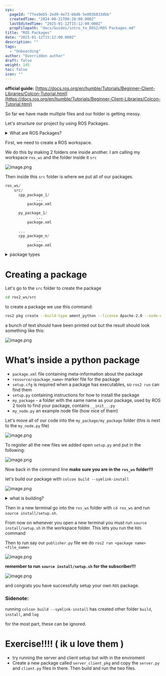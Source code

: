 ```yaml
---
sys:
  pageId: "7fea9eb5-2ed9-4e73-b6d6-5e093b833dbb"
  createdTime: "2024-08-21T00:28:00.000Z"
  lastEditedTime: "2025-01-12T15:12:00.000Z"
  propFilepath: "docs/Guides/intro_to_ROS2/ROS Packages.md"
title: "ROS Packages"
date: "2025-01-12T15:12:00.000Z"
description: ""
tags:
  - "Onboarding"
author: "Overridden author"
draft: false
weight: 145
toc: false
icon: ""
---
```


**official guide:** [https://docs.ros.org/en/humble/Tutorials/Beginner-Client-Libraries/Colcon-Tutorial.html](https://docs.ros.org/en/humble/Tutorials/Beginner-Client-Libraries/Colcon-Tutorial.html)

So far we have made multiple files and our folder is getting messy.

Let's structure our project by using ROS Packages.

<details>

<summary>What are ROS Packages?</summary>

ROS Packages are, as the name implies, packages of code that are highly sharable between ROS developers.

They consist of a folder, `package.xml` file, and source code

```python
      cpp_package_1/
		      ... imagine much code files here ..
          package.xml
```

</details>

First, we need to create a ROS workspace.

We do this by making 2 folders one inside another. I am calling my workspace `ros_ws` and the folder inside it `src`

![image.png](https://prod-files-secure.s3.us-west-2.amazonaws.com/d518164a-d88e-44d1-a4ee-3adb3bd8bce0/70706947-fd18-4537-a67b-e12946812d31/image.png?X-Amz-Algorithm=AWS4-HMAC-SHA256&X-Amz-Content-Sha256=UNSIGNED-PAYLOAD&X-Amz-Credential=ASIAZI2LB4665VIPY5BN%2F20250607%2Fus-west-2%2Fs3%2Faws4_request&X-Amz-Date=20250607T160913Z&X-Amz-Expires=3600&X-Amz-Security-Token=IQoJb3JpZ2luX2VjEJ7%2F%2F%2F%2F%2F%2F%2F%2F%2F%2FwEaCXVzLXdlc3QtMiJHMEUCIQCDRZAO72NDvXG1yWwAD1awSQD6KUcKBkY1aATcLKX2IgIgA9IYj8FY4EjOkxY3WMn%2FxsiT6lRUwyBPovdGRarrp8Uq%2FwMIdxAAGgw2Mzc0MjMxODM4MDUiDFntuj8BFeAwUrtOayrcA1KzOazdYLIrLIECgd98SR%2F15d904ebk2xB6yOGud31f7JIOcgQkFVgoUoRhMFqH72tBrSf5JCmET4eqXYVLNl%2FjuCaj6TrhvdomMqnnDw0uT3v36rV%2FClagzzV%2FdJr6pUn3JHjNz%2F1DR4of4x0WnK4pD9Yj%2F%2F2WX6mqCiyYEOQ8nH6hySW%2BAn%2Fd4qYV8RsmgdMJ9RKFsnHuW6WJoHxKvz39iy6XEMPP%2FkWUzCvBCNZD2zeE0wztYKSACQQ5P9D3NC6%2BozIL%2BZNhj3xRQ%2BLYR4WhwV8taZ4t2DJ5q%2FFv7m9NtNN61KALxR5KMOFI9jX6ttT4rLiHFuK23wZeIK32oLC%2FPTkYVkF5ftozzSKcXnxCGnok4TOC3wjbOszAXKzGBgIPdqOFhlF7nAA9BEPyti325j%2FtfwfJOQXwpu9a7YSYHeZysqB4Fm%2BB9CFXsH8Hx4M3OfBxpuWs391LyEEFTeH3n6lbiL5LrL1MUVAE8PnKCwSioSXIlILB5unv3cnzbV%2F4v4gUmeePoAb0EOUAD58LIZFLUx4fB5z1jUmqpAbPgEQ4IS%2FVtpcAVSoFjEGgCYQgzAL%2B%2BxZOGrk8fiF11FN1SiCrrszsPkF40a0aZxujvYNRZBlDzkiY3ptJMLeBkcIGOqUBVLkKjD515RbDUSmlHUdSc3Co6oHu1pzyMEkWrLukGMZ8ettlc6iNYgchmvs6OFTclzQck0dtCQGOJYUgzazBu3%2BKbCI64ItsokH5xyM%2FXS3qtkn3PJD2UjrnJp%2BsFVVIMbIT9Mg877MVU1TfaMzDWbPtRVI93imXeFkcFXXsKaH9vVSJAVP3FnXImlFpG9ooDHP3XlTgqfjrLnHEPPIzC0JzKXIL&X-Amz-Signature=f408bdadc12777339ad7ec37545a1bd73025de3743eb94ba90f3596e66aa4e5c&X-Amz-SignedHeaders=host&x-id=GetObject)

Then inside this `src` folder is where we put all of our packages.

```python
ros_ws/
    src/
      cpp_package_1/
		      ...
          package.xml

      py_package_1/
		      ...
          package.xml

      ...
      cpp_package_n/
		      ...
          package.xml

```

<details>

<summary>package types</summary>

packages can be either `C++` or python.

the intern file structure is different for each but for this guide we will stick to creating python packages

</details>

# Creating a package

Let's go to the `src` folder to create the package

```bash
cd ros2_ws/src
```

to create a package we use this command:

```bash
ros2 pkg create --build-type ament_python --license Apache-2.0 --node-name my_node my_package
```

a bunch of text should have been printed out but the result should look something like this:

![image.png](https://prod-files-secure.s3.us-west-2.amazonaws.com/d518164a-d88e-44d1-a4ee-3adb3bd8bce0/e6cf1e3f-8512-4a3e-b131-079f800bf3e8/image.png?X-Amz-Algorithm=AWS4-HMAC-SHA256&X-Amz-Content-Sha256=UNSIGNED-PAYLOAD&X-Amz-Credential=ASIAZI2LB4665VIPY5BN%2F20250607%2Fus-west-2%2Fs3%2Faws4_request&X-Amz-Date=20250607T160913Z&X-Amz-Expires=3600&X-Amz-Security-Token=IQoJb3JpZ2luX2VjEJ7%2F%2F%2F%2F%2F%2F%2F%2F%2F%2FwEaCXVzLXdlc3QtMiJHMEUCIQCDRZAO72NDvXG1yWwAD1awSQD6KUcKBkY1aATcLKX2IgIgA9IYj8FY4EjOkxY3WMn%2FxsiT6lRUwyBPovdGRarrp8Uq%2FwMIdxAAGgw2Mzc0MjMxODM4MDUiDFntuj8BFeAwUrtOayrcA1KzOazdYLIrLIECgd98SR%2F15d904ebk2xB6yOGud31f7JIOcgQkFVgoUoRhMFqH72tBrSf5JCmET4eqXYVLNl%2FjuCaj6TrhvdomMqnnDw0uT3v36rV%2FClagzzV%2FdJr6pUn3JHjNz%2F1DR4of4x0WnK4pD9Yj%2F%2F2WX6mqCiyYEOQ8nH6hySW%2BAn%2Fd4qYV8RsmgdMJ9RKFsnHuW6WJoHxKvz39iy6XEMPP%2FkWUzCvBCNZD2zeE0wztYKSACQQ5P9D3NC6%2BozIL%2BZNhj3xRQ%2BLYR4WhwV8taZ4t2DJ5q%2FFv7m9NtNN61KALxR5KMOFI9jX6ttT4rLiHFuK23wZeIK32oLC%2FPTkYVkF5ftozzSKcXnxCGnok4TOC3wjbOszAXKzGBgIPdqOFhlF7nAA9BEPyti325j%2FtfwfJOQXwpu9a7YSYHeZysqB4Fm%2BB9CFXsH8Hx4M3OfBxpuWs391LyEEFTeH3n6lbiL5LrL1MUVAE8PnKCwSioSXIlILB5unv3cnzbV%2F4v4gUmeePoAb0EOUAD58LIZFLUx4fB5z1jUmqpAbPgEQ4IS%2FVtpcAVSoFjEGgCYQgzAL%2B%2BxZOGrk8fiF11FN1SiCrrszsPkF40a0aZxujvYNRZBlDzkiY3ptJMLeBkcIGOqUBVLkKjD515RbDUSmlHUdSc3Co6oHu1pzyMEkWrLukGMZ8ettlc6iNYgchmvs6OFTclzQck0dtCQGOJYUgzazBu3%2BKbCI64ItsokH5xyM%2FXS3qtkn3PJD2UjrnJp%2BsFVVIMbIT9Mg877MVU1TfaMzDWbPtRVI93imXeFkcFXXsKaH9vVSJAVP3FnXImlFpG9ooDHP3XlTgqfjrLnHEPPIzC0JzKXIL&X-Amz-Signature=77fc2ea3c30f622426bab3985f52e45e26cdb29c736fb5e7ccff2dfcf50fc8d8&X-Amz-SignedHeaders=host&x-id=GetObject)

# What’s inside a python package

- `package.xml` file containing meta-information about the package
- `resource/<package_name>` marker file for the package
- `setup.cfg` is required when a package has executables, so `ros2 run` can find them
- `setup.py` containing instructions for how to install the package
- `my_package` - a folder with the same name as your package, used by ROS 2 tools to find your package, contains `__init__.py`
- `my_node.py` an example node file (how nice of them)

Let's move all of our code into the `my_package/my_package` folder (this is next to the `my_node.py` file)

![image.png](https://prod-files-secure.s3.us-west-2.amazonaws.com/d518164a-d88e-44d1-a4ee-3adb3bd8bce0/9ce58f11-0da9-4d3e-b86d-506a9685d378/image.png?X-Amz-Algorithm=AWS4-HMAC-SHA256&X-Amz-Content-Sha256=UNSIGNED-PAYLOAD&X-Amz-Credential=ASIAZI2LB4665VIPY5BN%2F20250607%2Fus-west-2%2Fs3%2Faws4_request&X-Amz-Date=20250607T160913Z&X-Amz-Expires=3600&X-Amz-Security-Token=IQoJb3JpZ2luX2VjEJ7%2F%2F%2F%2F%2F%2F%2F%2F%2F%2FwEaCXVzLXdlc3QtMiJHMEUCIQCDRZAO72NDvXG1yWwAD1awSQD6KUcKBkY1aATcLKX2IgIgA9IYj8FY4EjOkxY3WMn%2FxsiT6lRUwyBPovdGRarrp8Uq%2FwMIdxAAGgw2Mzc0MjMxODM4MDUiDFntuj8BFeAwUrtOayrcA1KzOazdYLIrLIECgd98SR%2F15d904ebk2xB6yOGud31f7JIOcgQkFVgoUoRhMFqH72tBrSf5JCmET4eqXYVLNl%2FjuCaj6TrhvdomMqnnDw0uT3v36rV%2FClagzzV%2FdJr6pUn3JHjNz%2F1DR4of4x0WnK4pD9Yj%2F%2F2WX6mqCiyYEOQ8nH6hySW%2BAn%2Fd4qYV8RsmgdMJ9RKFsnHuW6WJoHxKvz39iy6XEMPP%2FkWUzCvBCNZD2zeE0wztYKSACQQ5P9D3NC6%2BozIL%2BZNhj3xRQ%2BLYR4WhwV8taZ4t2DJ5q%2FFv7m9NtNN61KALxR5KMOFI9jX6ttT4rLiHFuK23wZeIK32oLC%2FPTkYVkF5ftozzSKcXnxCGnok4TOC3wjbOszAXKzGBgIPdqOFhlF7nAA9BEPyti325j%2FtfwfJOQXwpu9a7YSYHeZysqB4Fm%2BB9CFXsH8Hx4M3OfBxpuWs391LyEEFTeH3n6lbiL5LrL1MUVAE8PnKCwSioSXIlILB5unv3cnzbV%2F4v4gUmeePoAb0EOUAD58LIZFLUx4fB5z1jUmqpAbPgEQ4IS%2FVtpcAVSoFjEGgCYQgzAL%2B%2BxZOGrk8fiF11FN1SiCrrszsPkF40a0aZxujvYNRZBlDzkiY3ptJMLeBkcIGOqUBVLkKjD515RbDUSmlHUdSc3Co6oHu1pzyMEkWrLukGMZ8ettlc6iNYgchmvs6OFTclzQck0dtCQGOJYUgzazBu3%2BKbCI64ItsokH5xyM%2FXS3qtkn3PJD2UjrnJp%2BsFVVIMbIT9Mg877MVU1TfaMzDWbPtRVI93imXeFkcFXXsKaH9vVSJAVP3FnXImlFpG9ooDHP3XlTgqfjrLnHEPPIzC0JzKXIL&X-Amz-Signature=854bd2eac93d2654e10e0660f213fde26ecb008ef82f270dd61142440af065fd&X-Amz-SignedHeaders=host&x-id=GetObject)

To register all the new files we added open `setup.py` and put in the following:

![image.png](https://prod-files-secure.s3.us-west-2.amazonaws.com/d518164a-d88e-44d1-a4ee-3adb3bd8bce0/1cd7c262-4cae-4496-9d75-c178537d24a2/image.png?X-Amz-Algorithm=AWS4-HMAC-SHA256&X-Amz-Content-Sha256=UNSIGNED-PAYLOAD&X-Amz-Credential=ASIAZI2LB4665VIPY5BN%2F20250607%2Fus-west-2%2Fs3%2Faws4_request&X-Amz-Date=20250607T160913Z&X-Amz-Expires=3600&X-Amz-Security-Token=IQoJb3JpZ2luX2VjEJ7%2F%2F%2F%2F%2F%2F%2F%2F%2F%2FwEaCXVzLXdlc3QtMiJHMEUCIQCDRZAO72NDvXG1yWwAD1awSQD6KUcKBkY1aATcLKX2IgIgA9IYj8FY4EjOkxY3WMn%2FxsiT6lRUwyBPovdGRarrp8Uq%2FwMIdxAAGgw2Mzc0MjMxODM4MDUiDFntuj8BFeAwUrtOayrcA1KzOazdYLIrLIECgd98SR%2F15d904ebk2xB6yOGud31f7JIOcgQkFVgoUoRhMFqH72tBrSf5JCmET4eqXYVLNl%2FjuCaj6TrhvdomMqnnDw0uT3v36rV%2FClagzzV%2FdJr6pUn3JHjNz%2F1DR4of4x0WnK4pD9Yj%2F%2F2WX6mqCiyYEOQ8nH6hySW%2BAn%2Fd4qYV8RsmgdMJ9RKFsnHuW6WJoHxKvz39iy6XEMPP%2FkWUzCvBCNZD2zeE0wztYKSACQQ5P9D3NC6%2BozIL%2BZNhj3xRQ%2BLYR4WhwV8taZ4t2DJ5q%2FFv7m9NtNN61KALxR5KMOFI9jX6ttT4rLiHFuK23wZeIK32oLC%2FPTkYVkF5ftozzSKcXnxCGnok4TOC3wjbOszAXKzGBgIPdqOFhlF7nAA9BEPyti325j%2FtfwfJOQXwpu9a7YSYHeZysqB4Fm%2BB9CFXsH8Hx4M3OfBxpuWs391LyEEFTeH3n6lbiL5LrL1MUVAE8PnKCwSioSXIlILB5unv3cnzbV%2F4v4gUmeePoAb0EOUAD58LIZFLUx4fB5z1jUmqpAbPgEQ4IS%2FVtpcAVSoFjEGgCYQgzAL%2B%2BxZOGrk8fiF11FN1SiCrrszsPkF40a0aZxujvYNRZBlDzkiY3ptJMLeBkcIGOqUBVLkKjD515RbDUSmlHUdSc3Co6oHu1pzyMEkWrLukGMZ8ettlc6iNYgchmvs6OFTclzQck0dtCQGOJYUgzazBu3%2BKbCI64ItsokH5xyM%2FXS3qtkn3PJD2UjrnJp%2BsFVVIMbIT9Mg877MVU1TfaMzDWbPtRVI93imXeFkcFXXsKaH9vVSJAVP3FnXImlFpG9ooDHP3XlTgqfjrLnHEPPIzC0JzKXIL&X-Amz-Signature=96abf5fa6d2a80ee95129ff4bf1c6ae3244b4203d08776a5b617bb718671b98d&X-Amz-SignedHeaders=host&x-id=GetObject)

Now back in the command line **make sure you are in the** **`ros_ws`** **folder!!!**

let's build our package with `colcon build --symlink-install`

![image.png](https://prod-files-secure.s3.us-west-2.amazonaws.com/d518164a-d88e-44d1-a4ee-3adb3bd8bce0/2f2a0d27-b173-48fd-b189-5f5c0ce65619/image.png?X-Amz-Algorithm=AWS4-HMAC-SHA256&X-Amz-Content-Sha256=UNSIGNED-PAYLOAD&X-Amz-Credential=ASIAZI2LB4665VIPY5BN%2F20250607%2Fus-west-2%2Fs3%2Faws4_request&X-Amz-Date=20250607T160913Z&X-Amz-Expires=3600&X-Amz-Security-Token=IQoJb3JpZ2luX2VjEJ7%2F%2F%2F%2F%2F%2F%2F%2F%2F%2FwEaCXVzLXdlc3QtMiJHMEUCIQCDRZAO72NDvXG1yWwAD1awSQD6KUcKBkY1aATcLKX2IgIgA9IYj8FY4EjOkxY3WMn%2FxsiT6lRUwyBPovdGRarrp8Uq%2FwMIdxAAGgw2Mzc0MjMxODM4MDUiDFntuj8BFeAwUrtOayrcA1KzOazdYLIrLIECgd98SR%2F15d904ebk2xB6yOGud31f7JIOcgQkFVgoUoRhMFqH72tBrSf5JCmET4eqXYVLNl%2FjuCaj6TrhvdomMqnnDw0uT3v36rV%2FClagzzV%2FdJr6pUn3JHjNz%2F1DR4of4x0WnK4pD9Yj%2F%2F2WX6mqCiyYEOQ8nH6hySW%2BAn%2Fd4qYV8RsmgdMJ9RKFsnHuW6WJoHxKvz39iy6XEMPP%2FkWUzCvBCNZD2zeE0wztYKSACQQ5P9D3NC6%2BozIL%2BZNhj3xRQ%2BLYR4WhwV8taZ4t2DJ5q%2FFv7m9NtNN61KALxR5KMOFI9jX6ttT4rLiHFuK23wZeIK32oLC%2FPTkYVkF5ftozzSKcXnxCGnok4TOC3wjbOszAXKzGBgIPdqOFhlF7nAA9BEPyti325j%2FtfwfJOQXwpu9a7YSYHeZysqB4Fm%2BB9CFXsH8Hx4M3OfBxpuWs391LyEEFTeH3n6lbiL5LrL1MUVAE8PnKCwSioSXIlILB5unv3cnzbV%2F4v4gUmeePoAb0EOUAD58LIZFLUx4fB5z1jUmqpAbPgEQ4IS%2FVtpcAVSoFjEGgCYQgzAL%2B%2BxZOGrk8fiF11FN1SiCrrszsPkF40a0aZxujvYNRZBlDzkiY3ptJMLeBkcIGOqUBVLkKjD515RbDUSmlHUdSc3Co6oHu1pzyMEkWrLukGMZ8ettlc6iNYgchmvs6OFTclzQck0dtCQGOJYUgzazBu3%2BKbCI64ItsokH5xyM%2FXS3qtkn3PJD2UjrnJp%2BsFVVIMbIT9Mg877MVU1TfaMzDWbPtRVI93imXeFkcFXXsKaH9vVSJAVP3FnXImlFpG9ooDHP3XlTgqfjrLnHEPPIzC0JzKXIL&X-Amz-Signature=ceffb4505b0b284bd60a0d7b599238a4f745312777f3553b5a54b1f77c4dc301&X-Amz-SignedHeaders=host&x-id=GetObject)

<details>

<summary>what is building?</summary>

if you are a CS major at Rose-Hulman you will learn the answer to this in CSSE132

but TLDR; is it combines all the code files into one program that can be run easily 

</details>

Then in a new terminal go into the `ros_ws` folder with `cd ros_ws` and run `source install/setup.sh`. 

From now on whenever you open a new terminal you must run `source install/setup.sh` in the workspace folder. This lets you run the `ROS` command

Then to run say our `publisher.py` file we do `ros2 run <package name> <file_name>`

![image.png](https://prod-files-secure.s3.us-west-2.amazonaws.com/d518164a-d88e-44d1-a4ee-3adb3bd8bce0/4f4b1219-3a44-4632-aa0a-ce3471699f59/image.png?X-Amz-Algorithm=AWS4-HMAC-SHA256&X-Amz-Content-Sha256=UNSIGNED-PAYLOAD&X-Amz-Credential=ASIAZI2LB4665VIPY5BN%2F20250607%2Fus-west-2%2Fs3%2Faws4_request&X-Amz-Date=20250607T160913Z&X-Amz-Expires=3600&X-Amz-Security-Token=IQoJb3JpZ2luX2VjEJ7%2F%2F%2F%2F%2F%2F%2F%2F%2F%2FwEaCXVzLXdlc3QtMiJHMEUCIQCDRZAO72NDvXG1yWwAD1awSQD6KUcKBkY1aATcLKX2IgIgA9IYj8FY4EjOkxY3WMn%2FxsiT6lRUwyBPovdGRarrp8Uq%2FwMIdxAAGgw2Mzc0MjMxODM4MDUiDFntuj8BFeAwUrtOayrcA1KzOazdYLIrLIECgd98SR%2F15d904ebk2xB6yOGud31f7JIOcgQkFVgoUoRhMFqH72tBrSf5JCmET4eqXYVLNl%2FjuCaj6TrhvdomMqnnDw0uT3v36rV%2FClagzzV%2FdJr6pUn3JHjNz%2F1DR4of4x0WnK4pD9Yj%2F%2F2WX6mqCiyYEOQ8nH6hySW%2BAn%2Fd4qYV8RsmgdMJ9RKFsnHuW6WJoHxKvz39iy6XEMPP%2FkWUzCvBCNZD2zeE0wztYKSACQQ5P9D3NC6%2BozIL%2BZNhj3xRQ%2BLYR4WhwV8taZ4t2DJ5q%2FFv7m9NtNN61KALxR5KMOFI9jX6ttT4rLiHFuK23wZeIK32oLC%2FPTkYVkF5ftozzSKcXnxCGnok4TOC3wjbOszAXKzGBgIPdqOFhlF7nAA9BEPyti325j%2FtfwfJOQXwpu9a7YSYHeZysqB4Fm%2BB9CFXsH8Hx4M3OfBxpuWs391LyEEFTeH3n6lbiL5LrL1MUVAE8PnKCwSioSXIlILB5unv3cnzbV%2F4v4gUmeePoAb0EOUAD58LIZFLUx4fB5z1jUmqpAbPgEQ4IS%2FVtpcAVSoFjEGgCYQgzAL%2B%2BxZOGrk8fiF11FN1SiCrrszsPkF40a0aZxujvYNRZBlDzkiY3ptJMLeBkcIGOqUBVLkKjD515RbDUSmlHUdSc3Co6oHu1pzyMEkWrLukGMZ8ettlc6iNYgchmvs6OFTclzQck0dtCQGOJYUgzazBu3%2BKbCI64ItsokH5xyM%2FXS3qtkn3PJD2UjrnJp%2BsFVVIMbIT9Mg877MVU1TfaMzDWbPtRVI93imXeFkcFXXsKaH9vVSJAVP3FnXImlFpG9ooDHP3XlTgqfjrLnHEPPIzC0JzKXIL&X-Amz-Signature=2a9fe3906240ac28269e3e55026e22eee2607889c03982531e53413e40a39057&X-Amz-SignedHeaders=host&x-id=GetObject)

**remember to run** **`source install/setup.sh`** **for the subscriber!!!**

![image.png](https://prod-files-secure.s3.us-west-2.amazonaws.com/d518164a-d88e-44d1-a4ee-3adb3bd8bce0/02121119-dad4-49ec-8356-c956108b4243/image.png?X-Amz-Algorithm=AWS4-HMAC-SHA256&X-Amz-Content-Sha256=UNSIGNED-PAYLOAD&X-Amz-Credential=ASIAZI2LB4665VIPY5BN%2F20250607%2Fus-west-2%2Fs3%2Faws4_request&X-Amz-Date=20250607T160913Z&X-Amz-Expires=3600&X-Amz-Security-Token=IQoJb3JpZ2luX2VjEJ7%2F%2F%2F%2F%2F%2F%2F%2F%2F%2FwEaCXVzLXdlc3QtMiJHMEUCIQCDRZAO72NDvXG1yWwAD1awSQD6KUcKBkY1aATcLKX2IgIgA9IYj8FY4EjOkxY3WMn%2FxsiT6lRUwyBPovdGRarrp8Uq%2FwMIdxAAGgw2Mzc0MjMxODM4MDUiDFntuj8BFeAwUrtOayrcA1KzOazdYLIrLIECgd98SR%2F15d904ebk2xB6yOGud31f7JIOcgQkFVgoUoRhMFqH72tBrSf5JCmET4eqXYVLNl%2FjuCaj6TrhvdomMqnnDw0uT3v36rV%2FClagzzV%2FdJr6pUn3JHjNz%2F1DR4of4x0WnK4pD9Yj%2F%2F2WX6mqCiyYEOQ8nH6hySW%2BAn%2Fd4qYV8RsmgdMJ9RKFsnHuW6WJoHxKvz39iy6XEMPP%2FkWUzCvBCNZD2zeE0wztYKSACQQ5P9D3NC6%2BozIL%2BZNhj3xRQ%2BLYR4WhwV8taZ4t2DJ5q%2FFv7m9NtNN61KALxR5KMOFI9jX6ttT4rLiHFuK23wZeIK32oLC%2FPTkYVkF5ftozzSKcXnxCGnok4TOC3wjbOszAXKzGBgIPdqOFhlF7nAA9BEPyti325j%2FtfwfJOQXwpu9a7YSYHeZysqB4Fm%2BB9CFXsH8Hx4M3OfBxpuWs391LyEEFTeH3n6lbiL5LrL1MUVAE8PnKCwSioSXIlILB5unv3cnzbV%2F4v4gUmeePoAb0EOUAD58LIZFLUx4fB5z1jUmqpAbPgEQ4IS%2FVtpcAVSoFjEGgCYQgzAL%2B%2BxZOGrk8fiF11FN1SiCrrszsPkF40a0aZxujvYNRZBlDzkiY3ptJMLeBkcIGOqUBVLkKjD515RbDUSmlHUdSc3Co6oHu1pzyMEkWrLukGMZ8ettlc6iNYgchmvs6OFTclzQck0dtCQGOJYUgzazBu3%2BKbCI64ItsokH5xyM%2FXS3qtkn3PJD2UjrnJp%2BsFVVIMbIT9Mg877MVU1TfaMzDWbPtRVI93imXeFkcFXXsKaH9vVSJAVP3FnXImlFpG9ooDHP3XlTgqfjrLnHEPPIzC0JzKXIL&X-Amz-Signature=bc08a2738ffd3102478627a2c7e064f0ef87cf55022be029f8241d862da9402f&X-Amz-SignedHeaders=host&x-id=GetObject)

and congrats you have successfully setup your own `ROS` package.

### Sidenote:

running `colcon build --symlink-install` has created other folder `build`, `install`, and `log`

for the most part, these can be ignored.

# Exercise!!!! ( ik u love them )

- try running the server and client setup but with in the enviroment
- Create a new package called `server_client_pkg` and copy the `server.py` and `client.py` files in there. Then build and run the two files.
